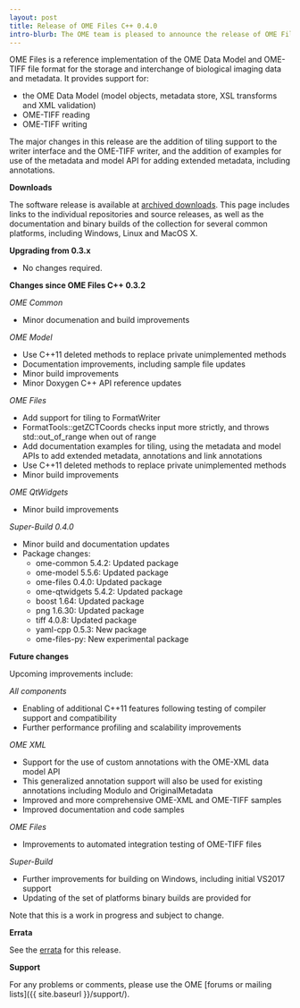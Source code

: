 ```yaml
---
layout: post
title: Release of OME Files C++ 0.4.0
intro-blurb: The OME team is pleased to announce the release of OME Files C++ 0.4.0
---
```

OME Files is a reference implementation of the OME Data Model and
OME-TIFF file format for the storage and interchange of biological
imaging data and metadata.  It provides support for:

- the OME Data Model (model objects, metadata store, XSL transforms
  and XML validation)
- OME-TIFF reading
- OME-TIFF writing

The major changes in this release are the addition of tiling support
to the writer interface and the OME-TIFF writer, and the addition of
examples for use of the metadata and model API for adding extended
metadata, including annotations.

**Downloads**

The software release is available at [archived downloads](https://downloads.openmicroscopy.org/ome-files-cpp/0.4.0/). This
page includes links to the individual repositories and source
releases, as well as the documentation and binary builds of the
collection for several common platforms, including Windows, Linux and
MacOS X.

**Upgrading from 0.3.x**

- No changes required.

**Changes since OME Files C++ 0.3.2**

*OME Common*

- Minor documenation and build improvements

*OME Model*

- Use C++11 deleted methods to replace private unimplemented methods
- Documentation improvements, including sample file updates
- Minor build improvements
- Minor Doxygen C++ API reference updates

*OME Files*

- Add support for tiling to FormatWriter
- FormatTools::getZCTCoords checks input more strictly, and throws std::out_of_range when out of range
- Add documentation examples for tiling, using the metadata and model APIs to add extended metadata, annotations and link annotations
- Use C++11 deleted methods to replace private unimplemented methods
- Minor build improvements

*OME QtWidgets*

- Minor build improvements

*Super-Build 0.4.0*

- Minor build and documentation updates
- Package changes:
  - ome-common 5.4.2: Updated package
  - ome-model 5.5.6: Updated package
  - ome-files 0.4.0: Updated package
  - ome-qtwidgets 5.4.2: Updated package
  - boost 1.64: Updated package
  - png 1.6.30: Updated package
  - tiff 4.0.8: Updated package
  - yaml-cpp 0.5.3: New package
  - ome-files-py: New experimental package

**Future changes**

Upcoming improvements include:

*All components*

- Enabling of additional C++11 features following testing of compiler
  support and compatibility
- Further performance profiling and scalability improvements

*OME XML*

- Support for the use of custom annotations with the OME-XML data
  model API
- This generalized annotation support will also be used for existing
  annotations including Modulo and OriginalMetadata
- Improved and more comprehensive OME-XML and OME-TIFF samples
- Improved documentation and code samples

*OME Files*

- Improvements to automated integration testing of OME-TIFF files

*Super-Build*

- Further improvements for building on Windows, including initial VS2017 support
- Updating of the set of platforms binary builds are provided for

Note that this is a work in progress and subject to change.

**Errata**

See the
[errata](https://www.openmicroscopy.org/site/support/ome-files-cpp/ome-cmake-superbuild/manual/html/errata.html)
for this release.

**Support**

For any problems or comments, please use the OME [forums or mailing lists]({{ site.baseurl }}/support/).
